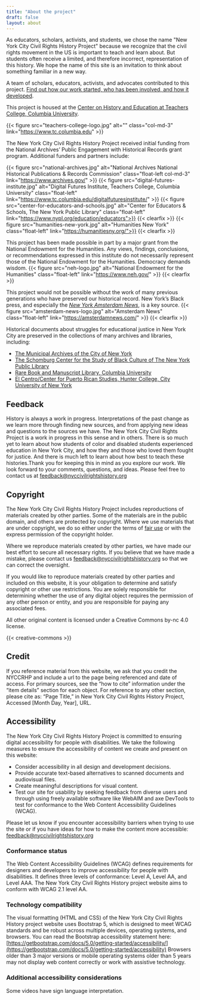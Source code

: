 ```yaml
---
title: "About the project"
draft: false
layout: about
---
```


As educators, scholars, activists, and students, we chose the name "New York City Civil Rights History Project" because we recognize that the civil rights movement in the US is important to teach and learn about. But students often receive a limited, and therefore incorrect, representation of this history. We hope the name of this site is an invitation to think about something familiar in a new way.

A team of scholars, educators, activists, and advocates contributed to this project. [Find out how our work started, who has been involved, and how it developed](/project-history).

This project is housed at the [Center on History and Education at Teachers College, Columbia University](https://www.tc.columbia.edu/che/).

{{< figure src="teachers-college-logo.jpg" alt="" class="col-md-3" link="https://www.tc.columbia.edu" >}}

The New York City Civil Rights History Project received initial funding from the National Archives’ Public Engagement with Historical Records grant program. Additional funders and partners include:

{{< figure src="national-archives.jpg" alt="National Archives National Historical Publications & Records Commission" class="float-left col-md-3" link="https://www.archives.gov/" >}}
{{< figure src="digital-futures-institute.jpg" alt="Digital Futures Institute, Teachers College, Columbia University" class="float-left" link="https://www.tc.columbia.edu/digitalfuturesinstitute/" >}}
{{< figure src="center-for-educators-and-schools.jpg" alt="Center for Educators & Schools, The New York Public Library" class="float-left" link="https://www.nypl.org/education/educators">}}
{{< clearfix >}}
{{< figure src="humanities-new-york.jpg" alt="Humanities New York" class="float-left" link="https://humanitiesny.org/">}}
{{< clearfix >}}

This project has been made possible in part by a major grant from the National Endowment for the Humanities. Any views, findings, conclusions, or recommendations expressed in this institute do not necessarily represent those of the National Endowment for the Humanities. Democracy demands wisdom.
{{< figure src="neh-logo.jpg" alt="National Endowment for the Humanities" class="float-left" link="https://www.neh.gov/" >}}
{{< clearfix >}}

This project would not be possible without the work of many previous generations who have preserved our historical record. New York’s Black press, and especially the [*New York Amsterdam News*](https://www.nypl.org/research/collections/articles-databases/new-york-amsterdam-news-1922-2010), is a key source.
{{< figure src="amsterdam-news-logo.jpg" alt="Amsterdam News" class="float-left" link="https://amsterdamnews.com/" >}} 
{{< clearfix >}}

Historical documents about struggles for educational justice in New York City are preserved in the collections of many archives and libraries, including: 
  
- [The Municipal Archives of the City of New York](https://www.nyc.gov/site/records/about/municipal-archives.page)
- [The Schomburg Center for the Study of Black Culture of The New York Public Library](https://www.nypl.org/locations/schomburg)
- [Rare Book and Manuscript Library, Columbia University](https://library.columbia.edu/libraries/rbml.html)
- [El Centro/Center for Puerto Rican Studies, Hunter College, City University of New York](https://centropr.hunter.cuny.edu/library/) 

## Feedback

History is always a work in progress. Interpretations of the past change as we learn more through finding new sources, and from applying new ideas and questions to the sources we have. The New York City Civil Rights Project is a work in progress in this sense and in others. There is so much yet to learn about how students of color and disabled students experienced education in New York City, and how they and those who loved them fought for justice. And there is much left to learn about how best to teach these histories.Thank you for keeping this in mind as you explore our work. We look forward to your comments, questions, and ideas. Please feel free to contact us at [feedback@nyccivilrightshistory.org](mailto:feedback@nyccivilrightshistory.org)

## Copyright

The New York City Civil Rights History Project includes reproductions of materials created by other parties. Some of the materials are in the public domain, and others are protected by copyright. Where we use materials that are under copyright, we do so either under the terms of [fair use](https://guides.library.cornell.edu/ld.php?content_id=63936868) or with the express permission of the copyright holder.

Where we reproduce materials created by other parties, we have made our best effort to secure all necessary rights. If you believe that we have made a mistake, please contact us [feedback@nyccivilrightshistory.org](mailto:feedback@nyccivilrightshistory.org) so that we can correct the oversight.

If you would like to reproduce materials created by other parties and included on this website, it is your obligation to determine and satisfy copyright or other use restrictions. You are solely responsible for determining whether the use of any digital object requires the permission of any other person or entity, and you are responsible for paying any associated fees.

All other original content is licensed under a Creative Commons by-nc 4.0 license.  

{{< creative-commons >}}

## Credit

If you reference material from this website, we ask that you credit the NYCCRHP and include a url to the page being referenced and date of access. For primary sources, see the  “how to cite” information under the “item details” section for each object. For reference to any other section, please cite as: “Page Title,” in New York City Civil Rights History Project, Accessed [Month Day, Year], URL.

## Accessibility

The New York City Civil Rights History Project is committed to ensuring digital accessibility for people with disabilities. We take the following measures to ensure the accessibility of content we create and present on this website:

- Consider accessibility in all design and development decisions.
- Provide accurate text-based alternatives to scanned documents and audiovisual files.
- Create meaningful descriptions for visual content.
- Test our site for usability by seeking feedback from diverse users and through using freely available software like WebAIM and axe DevTools to test for conformance to the Web Content Accessibility Guidelines (WCAG).

Please let us know if you encounter accessibility barriers when trying to use the site or if you have ideas for how to make the content more accessible: [feedback@nyccivilrightshistory.org](mailto:feedback@nyccivilrightshistory.org)

### Conformance status

The Web Content Accessibility Guidelines (WCAG) defines requirements for designers and developers to improve accessibility for people with disabilities. It defines three levels of conformance: Level A, Level AA, and Level AAA. The New York City Civil Rights History project website aims to conform with WCAG 2.1 level AA.

### Technology compatibility

The visual formatting (HTML and CSS) of the New York City Civil Rights History project website uses Bootstrap 5, which is designed to meet WCAG standards and be robust across multiple devices, operating systems, and browsers. You can read the Bootstrap accessibility statement here: [https://getbootstrap.com/docs/5.0/getting-started/accessibility/](https://getbootstrap.com/docs/5.0/getting-started/accessibility)
Browsers older than 3 major versions or mobile operating systems older than 5 years may not display web content correctly or work with assistive technology.

### Additional accessibility considerations

Some videos have sign language interpretation.
